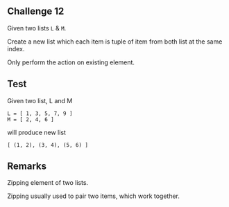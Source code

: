 ## Challenge 12

Given two lists `L` & `M`.

Create a new list which each item is tuple of item from both list at the same index.

Only perform the action on existing element.

## Test

Given two list, L and M

```
L = [ 1, 3, 5, 7, 9 ]
M = [ 2, 4, 6 ]
```

will produce new list

```
[ (1, 2), (3, 4), (5, 6) ]
```

## Remarks

Zipping element of two lists.

Zipping usually used to pair two items, which work together.